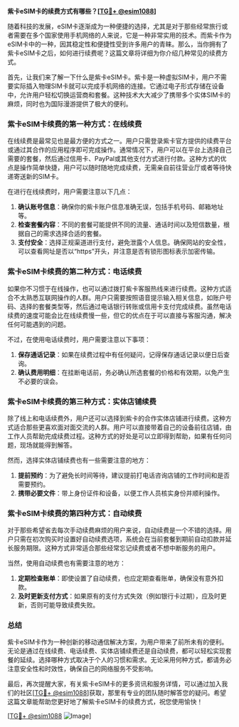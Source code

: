 **紫卡eSIM卡的续费方式有哪些？[[TG💪+ @esim1088](https://t.me/s/esim1088)]**

随着科技的发展，eSIM卡逐渐成为一种便捷的选择，尤其是对于那些经常旅行或者需要在多个国家使用手机网络的人来说，它是一种非常实用的技术。而紫卡作为eSIM卡中的一种，因其稳定性和便捷性受到许多用户的青睐。那么，当你拥有了紫卡eSIM卡之后，如何进行续费呢？这篇文章将详细为你介绍几种常见的续费方式。

首先，让我们来了解一下什么是紫卡eSIM卡。紫卡是一种虚拟SIM卡，用户不需要实际插入物理SIM卡就可以完成手机网络的连接。它通过电子形式存储在设备中，允许用户轻松切换运营商和套餐。这种技术大大减少了携带多个实体SIM卡的麻烦，同时也为国际漫游提供了极大的便利。

### 紫卡eSIM卡续费的第一种方式：在线续费

在线续费是最常见也是最方便的方式之一。用户只需登录紫卡官方提供的续费平台或通过其合作的应用程序即可完成操作。通常情况下，用户可以在平台上选择自己需要的套餐，然后通过信用卡、PayPal或其他支付方式进行付款。这种方式的优点是操作简单快捷，用户可以随时随地完成续费，无需亲自前往营业厅或者等待快递寄送新的SIM卡。

在进行在线续费时，用户需要注意以下几点：

1. **确认账号信息**：确保你的紫卡账户信息准确无误，包括手机号码、邮箱地址等。
2. **检查套餐内容**：不同的套餐可能提供不同的流量、通话时间以及短信数量，根据自己的需求选择合适的套餐。
3. **支付安全**：选择正规渠道进行支付，避免泄露个人信息。确保网站的安全性，可以查看网址是否以“https”开头，并注意是否有锁形图标表示加密传输。

### 紫卡eSIM卡续费的第二种方式：电话续费

如果你不习惯于在线操作，也可以通过拨打紫卡客服热线来进行续费。这种方式适合不太熟悉互联网操作的人群。用户只需要按照语音提示输入相关信息，如账户号码、选择的套餐类型等，然后通过电话银行转账或信用卡支付完成续费。虽然电话续费的速度可能会比在线续费慢一些，但它的优点在于可以直接与客服沟通，解决任何可能遇到的问题。

不过，在使用电话续费时，用户需要注意以下事项：

1. **保存通话记录**：如果在续费过程中有任何疑问，记得保存通话记录以便日后查询。
2. **确认费用明细**：在挂断电话前，务必确认所选套餐的价格和有效期，以免产生不必要的误会。

### 紫卡eSIM卡续费的第三种方式：实体店铺续费

除了线上和电话续费外，用户还可以选择到紫卡的合作实体店铺进行续费。这种方式适合那些更喜欢面对面交流的人群。用户可以直接带着自己的设备前往店铺，由工作人员帮助完成续费过程。这种方式的好处是可以立即得到帮助，如果有任何问题，现场就能得到解答。

然而，选择实体店铺续费也有一些需要注意的地方：

1. **提前预约**：为了避免长时间等待，建议提前打电话咨询店铺的工作时间和是否需要预约。
2. **携带必要文件**：带上身份证件和设备，以便工作人员核实身份并顺利操作。

### 紫卡eSIM卡续费的第四种方式：自动续费

对于那些希望省去每次手动续费麻烦的用户来说，自动续费是一个不错的选择。用户只需在初次购买时设置好自动续费选项，系统会在当前套餐到期前自动扣款并延长服务期限。这种方式非常适合那些经常忘记续费或者不想中断服务的用户。

当然，使用自动续费也有需要注意的地方：

1. **定期检查账单**：即使设置了自动续费，也应定期查看账单，确保没有意外扣款。
2. **及时更新支付方式**：如果原有的支付方式失效（例如银行卡过期），应及时更新，否则可能导致续费失败。

### 总结

紫卡eSIM卡作为一种创新的移动通信解决方案，为用户带来了前所未有的便利。无论是通过在线续费、电话续费、实体店铺续费还是自动续费，都可以轻松实现套餐的延续。选择哪种方式取决于个人的习惯和需求。无论采用何种方式，都请务必注意安全性和时效性，确保自己的网络服务不受影响。

最后，再次提醒大家，有关紫卡eSIM卡的更多资讯和服务详情，可以通过加入我们的社区[[TG💪+ @esim1088](https://t.me/s/esim1088)]获取，那里有专业的团队随时解答您的疑问。希望这篇文章能帮助您更好地了解紫卡eSIM卡的续费方式，祝您使用愉快！

[[TG💪+ @esim1088](https://t.me/s/esim1088) ![Image](https://i.postimg.cc/4NQfJmqS/Snipaste-2025-05-13-00-14-12.png)]